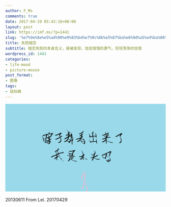 ```yaml
---
author: F_Ms
comments: true
date: 2017-04-29 05:43:18+00:00
layout: post
link: https://imf.ms/?p=1441
slug: '%e7%9e%8e%e5%ad%90%e9%83%bd%e7%9c%8b%e5%87%ba%e6%9d%a5%e4%ba%86%ef%bc%8c%e6%88%91%e6%98%af%e6%9c%a8%e5%a4%b4%e5%90%97%ef%bc%9f'
title: 失败暗恋
subtitle: 暗恋失败的本身含义，是被发现，怯怯懦懦的勇气，坦坦荡荡的怯懦
wordpress_id: 1441
categories:
- life-mood
- picture-mouse
post_format:
- 图像
tags:
- 鼠标画
---
```


![](/img/post/wp/2017/04/瞎子都看出来了，我是木头吗_20170429.png)


20130611 From Lei.
20170429
